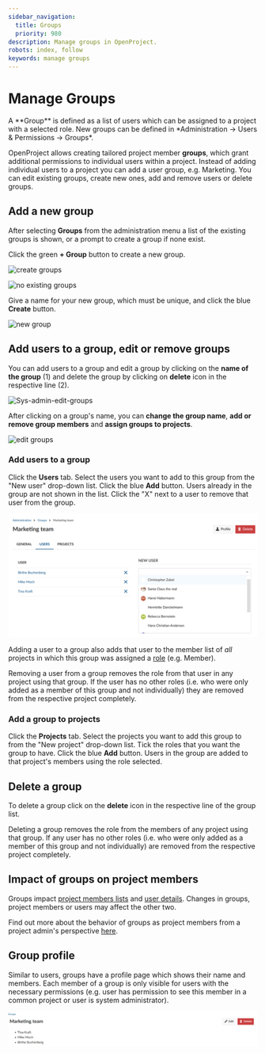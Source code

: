 ```yaml
---
sidebar_navigation:
  title: Groups
  priority: 980
description: Manage groups in OpenProject.
robots: index, follow
keywords: manage groups
---
```


# Manage Groups

<div class="glossary">
A **Group** is defined as a list of users which can be assigned to a project with a selected role. New groups can be defined in *Administration -> Users & Permissions -> Groups*.
</div>

OpenProject allows creating tailored project member **groups**, which  grant additional permissions to individual users within a project. Instead of adding individual users to a project you can add a user group, e.g. Marketing. You can edit existing groups, create new ones, add and remove users or delete groups.

## Add a new group

After selecting **Groups** from the administration menu a list of the existing groups is shown, or a prompt to create a group if none exist.

Click the green **+ Group** button to create a new group.

![create groups](image-20200211142053557.png)

![no existing groups](image-20200115164118182.png)

Give a name for your new group, which must be unique, and click the blue **Create** button.

![new group](image-20200115164328352.png)

## Add users to a group, edit or remove groups

You can add users to a group and edit a group by clicking on the **name of the group** (1) and  delete the group by clicking on **delete** icon in the respective line (2).

![Sys-admin-edit-groups](Sys-admin-edit-groups.png)

After clicking on a group's name, you can **change the group name**, **add or remove group members** and **assign groups to projects**.

![edit groups](image-20200115164847858.png)

### Add users to a group

Click the **Users** tab. Select the users you want to add to this group from the "New user" drop-down list. Click the blue **Add** button. Users already in the group are not shown in the list. Click the "X" next to a user to remove that user from the group.

![add-users-to-group](image-20210302095755016.png)

Adding a user to a group also adds that user to the member list of *all* projects in which this group was assigned a [role](../roles-permissions) (e.g. Member).

Removing a user from a group removes the role from that user in any project using that group. If the user has no other roles (i.e. who were only added as a member of this group and not individually) they are removed from the respective project completely.

### Add a group to projects

Click the **Projects** tab. Select the projects you want to add this group to from the "New project" drop-down list. Tick the roles that you want the group to have. Click the blue **Add** button. Users in the group are added to that project's members using the role selected.

## Delete a group

To delete a group click on the **delete** icon in the respective line of the group list.

Deleting a group removes the role from the members of any project using that group. If any user has no other roles (i.e. who were only added as a member of this group and not individually) are removed from the respective project completely.

## Impact of groups on project members

Groups impact [project members lists](../../../getting-started/invite-members) and [user details](../users). Changes in groups, project members or users may affect the other two.

Find out more about the behavior of groups as project members from a project admin's perspective [here](../../../getting-started/invite-members/#behavior-of-groups-as-project-members). 

## Group profile

Similar to users, groups have a profile page which shows their name and members. Each member of a group is only visible for users with the necessary permissions (e.g. user has permission to see this member in a common project or user is system administrator). 

![group-profile-page](image-20210302144820982.png)